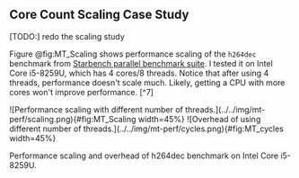 ## Core Count Scaling Case Study

[TODO:] redo the scaling study

Figure @fig:MT_Scaling shows performance scaling of the `h264dec` benchmark from [Starbench parallel benchmark suite](https://www.aes.tu-berlin.de/menue/research/projects/completed_projects/starbench_parallel_benchmark_suite/). I tested it on Intel Core i5-8259U, which has 4 cores/8 threads. Notice that after using 4 threads, performance doesn't scale much. Likely, getting a CPU with more cores won't improve performance. [^7]

<div id="fig:MT_charts">
![Performance scaling with different number of threads.](../../img/mt-perf/scaling.png){#fig:MT_Scaling width=45%}
![Overhead of using different number of threads.](../../img/mt-perf/cycles.png){#fig:MT_cycles width=45%}

Performance scaling and overhead of h264dec benchmark on Intel Core i5-8259U.
</div>